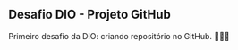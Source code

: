 ## Desafio DIO - Projeto GitHub

Primeiro desafio da DIO: criando repositório no GitHub. :woman_technologist::white_check_mark:
